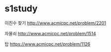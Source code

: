 # s1study

이친수 찾기 http://www.acmicpc.net/problem/2201

자물쇠 http://www.acmicpc.net/problem/1514

탑  https://www.acmicpc.net/problem/1126
